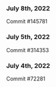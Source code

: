 ### July 8th, 2022

Commit #145781

### July 5th, 2022

Commit #314353


### July 4th, 2022

Commit #72281
